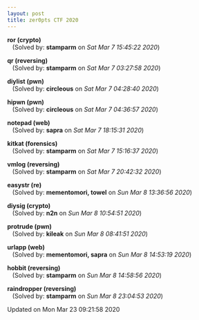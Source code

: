 ```yaml
---
layout: post
title: zer0pts CTF 2020
---
```


<!--break-->

**ror (crypto)**  
&nbsp;&nbsp;&nbsp;(Solved by: **stamparm** on _Sat Mar  7 15:45:22 2020_)  
  
**qr (reversing)**  
&nbsp;&nbsp;&nbsp;(Solved by: **stamparm** on _Sat Mar  7 03:27:58 2020_)  
  
**diylist (pwn)**  
&nbsp;&nbsp;&nbsp;(Solved by: **circleous** on _Sat Mar  7 04:28:40 2020_)  
  
**hipwn (pwn)**  
&nbsp;&nbsp;&nbsp;(Solved by: **circleous** on _Sat Mar  7 04:36:57 2020_)  
  
**notepad (web)**  
&nbsp;&nbsp;&nbsp;(Solved by: **sapra** on _Sat Mar  7 18:15:31 2020_)  
  
**kitkat (forensics)**  
&nbsp;&nbsp;&nbsp;(Solved by: **stamparm** on _Sat Mar  7 15:16:37 2020_)  
  
**vmlog (reversing)**  
&nbsp;&nbsp;&nbsp;(Solved by: **stamparm** on _Sat Mar  7 20:42:32 2020_)  
  
**easystr (re)**  
&nbsp;&nbsp;&nbsp;(Solved by: **mementomori, towel** on _Sun Mar  8 13:36:56 2020_)  
  
**diysig (crypto)**  
&nbsp;&nbsp;&nbsp;(Solved by: **n2n** on _Sun Mar  8 10:54:51 2020_)  
  
**protrude (pwn)**  
&nbsp;&nbsp;&nbsp;(Solved by: **kileak** on _Sun Mar  8 08:41:51 2020_)  
  
**urlapp (web)**  
&nbsp;&nbsp;&nbsp;(Solved by: **mementomori, sapra** on _Sun Mar  8 14:53:19 2020_)  
  
**hobbit (reversing)**  
&nbsp;&nbsp;&nbsp;(Solved by: **stamparm** on _Sun Mar  8 14:58:56 2020_)  
  
**raindropper (reversing)**  
&nbsp;&nbsp;&nbsp;(Solved by: **stamparm** on _Sun Mar  8 23:04:53 2020_)  
  


Updated on Mon Mar 23 09:21:58 2020
